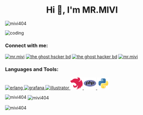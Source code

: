 <h1 align="center">Hi 👋, I'm MR.MIVI</h1>
<p align="left"> <img src="https://komarev.com/ghpvc/?username=mivi404&label=Profile%20views&color=0e75b6&style=flat" alt="mivi404" /> </p>
<img aling="right" alt="coding" width="400" src="https://user-images.githubusercontent.com/121372730/209459086-e8b4e870-c52a-40ca-85a6-d4cbcbad90c0.png)
">
<h3 align="left">Connect with me:</h3>
<p align="left">
<a href="https://dev.to/mr.mivi" target="blank"><img align="center" src="https://raw.githubusercontent.com/rahuldkjain/github-profile-readme-generator/master/src/images/icons/Social/devto.svg" alt="mr.mivi" height="30" width="40" /></a>
<a href="https://fb.com/the ghost hscker bd" target="blank"><img align="center" src="https://raw.githubusercontent.com/rahuldkjain/github-profile-readme-generator/master/src/images/icons/Social/facebook.svg" alt="the ghost hscker bd" height="30" width="40" /></a>
<a href="https://www.youtube.com/c/the ghost hacker bd" target="blank"><img align="center" src="https://raw.githubusercontent.com/rahuldkjain/github-profile-readme-generator/master/src/images/icons/Social/youtube.svg" alt="the ghost hacker bd" height="30" width="40" /></a>
<a href="https://www.hackerrank.com/mr.mivi" target="blank"><img align="center" src="https://raw.githubusercontent.com/rahuldkjain/github-profile-readme-generator/master/src/images/icons/Social/hackerrank.svg" alt="mr.mivi" height="30" width="40" /></a>
</p>

<h3 align="left">Languages and Tools:</h3>
<p align="left"> <a href="https://www.erlang.org/" target="_blank" rel="noreferrer"> <img src="https://www.vectorlogo.zone/logos/erlang/erlang-official.svg" alt="erlang" width="40" height="40"/> </a> <a href="https://grafana.com" target="_blank" rel="noreferrer"> <img src="https://www.vectorlogo.zone/logos/grafana/grafana-icon.svg" alt="grafana" width="40" height="40"/> </a> <a href="https://www.adobe.com/in/products/illustrator.html" target="_blank" rel="noreferrer"> <img src="https://www.vectorlogo.zone/logos/adobe_illustrator/adobe_illustrator-icon.svg" alt="illustrator" width="40" height="40"/> </a> <a href="https://nestjs.com/" target="_blank" rel="noreferrer"> <img src="https://raw.githubusercontent.com/devicons/devicon/master/icons/nestjs/nestjs-plain.svg" alt="nestjs" width="40" height="40"/> </a> <a href="https://www.php.net" target="_blank" rel="noreferrer"> <img src="https://raw.githubusercontent.com/devicons/devicon/master/icons/php/php-original.svg" alt="php" width="40" height="40"/> </a> <a href="https://www.python.org" target="_blank" rel="noreferrer"> <img src="https://raw.githubusercontent.com/devicons/devicon/master/icons/python/python-original.svg" alt="python" width="40" height="40"/> </a> </p>

<p><img align="left" src="https://github-readme-stats.vercel.app/api/top-langs?username=mivi404&show_icons=true&locale=en&layout=compact" alt="mivi404" /></p>

<p>&nbsp;<img align="center" src="https://github-readme-stats.vercel.app/api?username=mivi404&show_icons=true&locale=en" alt="mivi404" /></p>

<p><img align="center" src="https://github-readme-streak-stats.herokuapp.com/?user=mivi404&" alt="mivi404" /></p>
